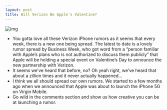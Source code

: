 ```yaml
---
layout: post
title: Will Verizon Be Apple's Valentine?
---
```

![img](http://media.idownloadblog.com/wp-content/uploads/2010/12/Verizon.jpg)
* You gotta love all these Verizon iPhone rumors as it seems that every week, there is a new one being spread. The latest to date is a lovely rumor spread by Business Week, who got word from a “person familiar with Apple’s plans who is not authorized to discuss them publicly” that Apple will be holding a special event on Valentine’s Day to announce the new partnership with Verizon.
* It seems we’ve heard that before, no? Oh yeah right, we’ve heard that about a zillion times and it never actually happened…
* I think we all should spread our own rumors. We started to a few months ago when we announced that Apple was about to launch the iPhone 5G on Virgin Mobile.
* Go wild in the comments section and show us how creative you can be at launching a rumor.

